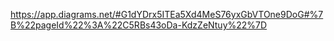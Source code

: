 https://app.diagrams.net/#G1dYDrx5ITEa5Xd4MeS76yxGbVTOne9DoG#%7B%22pageId%22%3A%22C5RBs43oDa-KdzZeNtuy%22%7D
